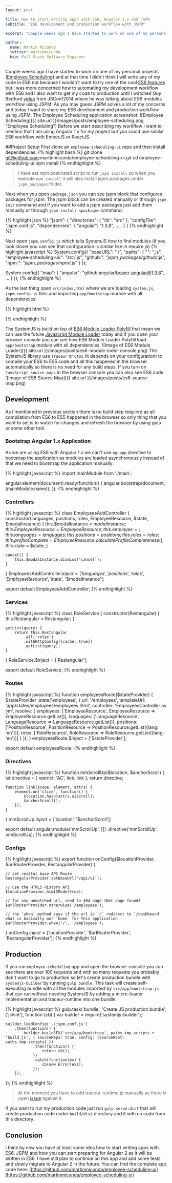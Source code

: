 ```yaml
---
layout: post

title: How to start writing apps with ES6, Angular 1.x and JSPM
subtitle: "ES6 development and production workflow with JSPM"

excerpt: "Couple weeks ago I have started to work on one of my personal projects (Employee Scheduling) and at that time I didn't think I will write any of my code in ES6 not because I wouldn't want to try one of the cool ES6 features but I was more concerned how to automating my development workflow with ES6 and I also want to get my code to production until I watched Guy Bedford video from JSConf2014 where he was talking about ES6 modules workflow using JSPM."

author:
  name: Martin Micunda
  twitter: martinmicunda
  bio: Full Stack Software Engineer
---
```

Couple weeks ago I have started to work on one of my personal projects ([Employee Scheduling](https://github.com/martinmicunda/employee-scheduling-ui)) and at that time I didn't think I will write any of my code in ES6 not because  I wouldn't want to try one of the cool [ES6 features](https://github.com/lukehoban/es6features) but I was more concerned how to automating my development workflow with ES6 and I also want to get my code to production until I watched Guy Bedford [video](https://www.youtube.com/watch?v=szJjsduHBQQ) from JSConf2014 where he was talking about ES6 modules workflow using JSPM. As you may guess JSPM solves a lot of my concerns and today I want to share my ES6 development and production workflow using JSPM.
The Employee Scheduling application screenshot:
![Employee Scheduling]({{ site.url }}/images/posts/employee-scheduling.png "Employee Scheduling")
Before we start describing my workflow I want to mention that I am using Angular 1.x for my project but you could use similar ES6 workflow with EmberJS or ReactJS.

##Project Setup
First clone an `employee-scheduling-ui` repo and then install dependencies:
{% highlight bash %}
git clone git@github.com:martinmicunda/employee-scheduling-ui.git
cd employee-scheduling-ui
npm install
{% endhighlight %}
> I have set npm postinstall script to run `jspm install` so when you execute `npm install` it will also install jspm packages under `jspm_packages` folder.

Next when you open `package.json` you can see jspm block that configures  packages for jspm. The jspm block can be created manually or through `jspm init` command and if you want to add a jspm packages just add them manually or through `jspm install <package>` command:

{% highlight json %}
"jspm": {
    "directories": {
        "lib": "src"
    },
    "configFile": "jspm.conf.js",
    "dependencies": {
        "angular": "1.3.8",
        .....
    }
}
{% endhighlight %}

Next open `jspm.config.js` which tells SystemJS how to find modules (if you look closer you can see that configuration is similar like in require.js)
{% highlight javascript %}
System.config({
  "baseURL": "./",
  "paths": {
    "*": "*.js",
    "employee-scheduling-ui/*": "src/*.js",
    "github:*": "jspm_packages/github/*.js",
    "npm:*": "jspm_packages/npm/*.js"
  }
});

System.config({
  "map": {
    "angular": "github:angular/bower-angular@1.3.8",
	...
  }
});
{% endhighlight %}

 As the last thing open `src/index.html` where we are loading `system.js`, `jspm.config.js` files and importing `app/bootstrap` module with all dependencies:

{% highlight html %}
<script src="jspm_packages/system.js"></script>
<script src="jspm.conf.js"></script>
<script>
	System.import('app/bootstrap')
	.catch(console.error.bind(console));
</script>
{% endhighlight %}

The SystemJS is build on top of [ES6 Module Loader Polyfill](https://github.com/ModuleLoader/es6-module-loader) that mean we can use the future [Javascript Module Loader](http://whatwg.github.io/loader/) today and if you open your browser console you can see how ES6 Module Loader Polyfill load `app/bootstrap` module with all dependencies.
![Image of ES6 Module Loader]({{ site.url }}/images/posts/es6-module-loder-console.png)
The SystemJS library use `Traceur` or `6to5` (it depends on your configuration) to compile your ES6 to ES5 code and all this happened in the browser automatically so there is no need for any build steps. If you turn on `JavaScript source maps` in the browser console you can also see ES6 code.
![Image of ES6 Source Map]({{ site.url }}/images/posts/es6-source-map.png)
## Development
As I mentioned in previous section there is no build step required as all compilation from ES6 to ES5 happened in the browser so only thing that you want to set is to watch for changes and refresh the browser by using gulp or some other tool.


### Bootstrap Angular 1.x Application
As we are using ES6 with Angular 1.x we can't use `ng-app` directive to bootstrap the application as modules are loaded asynchronously instead of that we need to bootstrap the application manually:

{% highlight javascript %}
import mainModule from './main';

angular.element(document).ready(function() {
    angular.bootstrap(document, [mainModule.name]);
});
{% endhighlight %}

### Controllers
{% highlight javascript %}
class EmployeesAddController {
    constructor(languages, positions, roles, EmployeeResource, $state, $modalInstance) {
        this.$modalInstance = $modalInstance;
        this.EmployeeResource = EmployeeResource;
        this.employee = {};
        this.languages = languages;
        this.positions = positions;
        this.roles = roles;
        this.profileComplete = EmployeeResource.calculateProfileCompleteness({});
        this.$state = $state;
    }

    cancel() {
        this.$modalInstance.dismiss('cancel');
    }
}
EmployeesAddController.$inject = ['languages', 'positions', 'roles', 'EmployeeResource', '$state', '$modalInstance'];

export default EmployeesAddController;
{% endhighlight %}

### Services
{% highlight javascript %}
class RoleService {
    constructor(Restangular) {
        this.Restangular = Restangular;
    }

    getList(query) {
        return this.Restangular
            .all('roles')
            .withHttpConfig({cache: true})
            .getList(query);
    }
}
RoleService.$inject = ['Restangular'];

export default RoleService;
{% endhighlight %}

### Routes
{% highlight javascript %}
function employeesRoute($stateProvider) {
    $stateProvider
        .state('employees', {
            url: '/employees',
            templateUrl: 'app/states/employees/employees.html',
            controller: 'EmployeesController as vm',
            resolve: {
                employees: ['EmployeeResource', EmployeeResource => EmployeeResource.getList()],
                languages: ['LanguageResource', LanguageResource => LanguageResource.getList()],
                positions: ['PositionResource', PositionResource => PositionResource.getList({lang: 'en'})],
                roles: ['RoleResource', RoleResource => RoleResource.getList({lang: 'en'})]
            }
        });
}
employeesRoute.$inject = ['$stateProvider'];

export default employeesRoute;
{% endhighlight %}
### Directives
{% highlight javascript %}
function mmScrollUp($location, $anchorScroll) {
    let directive = {
        restrict: 'AC',
        link: link
    };
    return directive;

    function link(scope, element, attrs) {
        element.on('click', function() {
            $location.hash(attrs.uiScroll);
            $anchorScroll();
        });
    }
}
mmScrollUp.$inject = ['$location', '$anchorScroll'];

export default angular.module('mmScrollUp', [])
    .directive('mmScrollUp', mmScrollUp);
{% endhighlight %}
### Configs
{% highlight javascript %}
export function onConfig($locationProvider, $urlRouterProvider, RestangularProvider) {

    // set restful base API Route
    RestangularProvider.setBaseUrl('/api/v1');

    // use the HTML5 History API
    $locationProvider.html5Mode(true);

    // for any unmatched url, send to 404 page (Not page found)
    $urlRouterProvider.otherwise('/employees');

    // the `when` method says if the url is `/` redirect to `/dashboard` what is basically our `home` for this application
    $urlRouterProvider.when('/', '/employees');
}
onConfig.$inject = ['$locationProvider', '$urlRouterProvider', 'RestangularProvider'];
{% endhighlight %}

## Production
If you run `employee-scheduling` app and open the browser console you can see there are over 100 requests and with so many requests you probably don't want to go to production so let's create production bundle with `systemjs-builder` by running `gulp bundle`. This task will create self-executing bundle with all the modules imported by `src/app/bootstrap.js` that can run without needing SystemJS by adding a micro-loader implementation and traceur-runtime into one bundle.

{% highlight javascript %}
gulp.task('bundle', 'Create JS production bundle', ['jshint'], function (cb) {
    var builder = require('systemjs-builder');

    builder.loadConfig('./jspm.conf.js')
        .then(function() {
            builder.buildSFX('src/app/bootstrap', paths.tmp.scripts + 'build.js', { sourceMaps: true, config: {sourceRoot: paths.tmp.scripts} })
                .then(function() {
                    return cb();
                })
                .catch(function(ex) {
                    cb(new Error(ex));
                });
        });
});
{% endhighlight %}
> At the moment you have to add  traceur-runtime.js manually as there is open [issue](https://github.com/systemjs/builder/issues/46) against it.

If you want to run my production code just run `gulp serve:dist` that will create production code under `build/dist` directory and it will run code from this directory.

## Conclusion
I think by now you have at least some idea how to start writing apps with ES6, JSPM and how you can start preparing for Angular 2 as it will be written in ES6.  I have still plan to continue on this app and add some tests and slowly migrate to Angular 2 in the future. You can find the complete app code here: [https://github.com/martinmicunda/employee-scheduling-ui](https://github.com/martinmicunda/employee-scheduling-ui)



